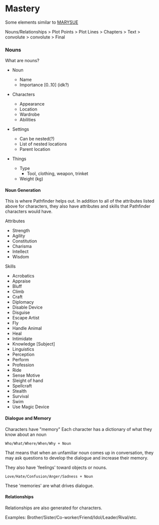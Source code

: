 Mastery
=======

Some elements similar to [MARYSUE](https://github.com/catseye/MARYSUE)

Nouns/Relationships > Plot Points > Plot Lines > Chapters > Text > convolute > convolute > Final

### Nouns ###
What are nouns?

* Noun
    * Name
    * Importance [0..10] (idk?)

* Characters
    * Appearance
    * Location
    * Wardrobe
    * Abilities

* Settings
    * Can be nested(?)
    * List of nested locations
    * Parent location

* Things
    * Type
        * Tool, clothing, weapon, trinket
    * Weight (kg)


#### Noun Generation ####

This is where Pathfinder helps out.
In addition to all of the attributes listed above for characters, they also have attributes and skills that Pathfinder characters would have.

Attributes
* Strength
* Agility
* Constitution
* Charisma
* Intellect
* Wisdom

Skills
* Acrobatics
* Appraise
* Bluff
* Climb
* Craft
* Diplomacy
* Disable Device
* Disguise
* Escape Artist
* Fly
* Handle Animal
* Heal
* Intimidate
* Knowledge [Subject]
* Linguistics
* Perception
* Perform
* Profession
* Ride
* Sense Motive
* Sleight of hand
* Spellcraft
* Stealth
* Survival
* Swim
* Use Magic Device

#### Dialogue and Memory ####

Characters have "memory"
Each character has a dictionary of what they know about an noun

    Who/What/Where/When/Why + Noun

That means that when an unfamiliar noun comes up in conversation, they may ask questions to develop the dialogue and increase their memory.

They also have 'feelings' toward objects or nouns.

    Love/Hate/Confusion/Anger/Sadness + Noun

These 'memories' are what drives dialogue.

#### Relationships ####

Relationships are also generated for characters.

Examples:
    Brother/Sister/Co-worker/Friend/Idol/Leader/Rival/etc.

